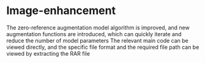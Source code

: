 # Image-enhancement
The zero-reference augmentation model algorithm is improved, and new augmentation functions are introduced, which can quickly iterate and reduce the number of model parameters
The relevant main code can be viewed directly, and the specific file format and the required file path can be viewed by extracting the RAR file
